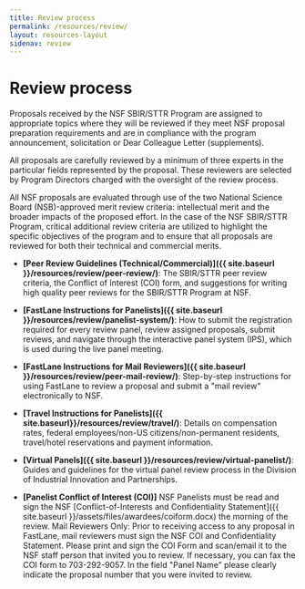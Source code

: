 ```yaml
---
title: Review process
permalink: /resources/review/
layout: resources-layout
sidenav: review
---
```

# Review process

Proposals received by the NSF SBIR/STTR Program are assigned to appropriate topics where they will be reviewed if they meet NSF proposal preparation requirements and are in compliance with the program announcement, solicitation or Dear Colleague Letter (supplements).

All proposals are carefully reviewed by a minimum of three experts in the particular fields represented by the proposal. These reviewers are selected by Program Directors charged with the oversight of the review process.

All NSF proposals are evaluated through use of the two National Science Board (NSB)-approved merit review criteria: intellectual merit and the broader impacts of the proposed effort. In the case of the NSF SBIR/STTR Program, critical additional review criteria are utilized to highlight the specific objectives of the program and to ensure that all proposals are reviewed for both their technical and commercial merits.

- **[Peer Review Guidelines (Technical/Commercial)]({{ site.baseurl }}/resources/review/peer-review/)**: The SBIR/STTR peer review criteria, the Conflict of Interest (COI) form, and suggestions for writing high quality peer reviews for the SBIR/STTR Program at NSF.

- **[FastLane Instructions for Panelists]({{ site.baseurl }}/resources/review/panelist-system/)**: How to submit the registration required for every review panel, review assigned proposals, submit reviews, and navigate through the interactive panel system (IPS), which is used during the live panel meeting.

- **[FastLane Instructions for Mail Reviewers]({{ site.baseurl }}/resources/review/peer-mail-review/)**: Step-by-step instructions for using FastLane to review a proposal and submit a "mail review" electronically to NSF.

- **[Travel Instructions for Panelists]({{ site.baseurl}}/resources/review/travel/)**: Details on compensation rates, federal employees/non-US citizens/non-permanent residents, travel/hotel reservations and payment information.

- **[Virtual Panels]({{ site.baseurl }}/resources/review/virtual-panelist/)**: Guides and guidelines for the virtual panel review process in the Division of Industrial Innovation and Partnerships.

- **[Panelist Conflict of Interest (COI)]**
NSF Panelists must be read and sign the NSF [Conflict-of-Interests and Confidentiality Statement]({{ site.baseurl }}/assets/files/awardees/coiform.docx) the morning of the review. Mail Reviewers Only: Prior to receiving access to any proposal in FastLane, mail reviewers must sign the NSF COI and Confidentiality Statement. Please print and sign the COI Form and scan/email it to the NSF staff person that invited you to review. If necessary, you can fax the COI form to 703-292-9057. In the field "Panel Name" please clearly indicate the proposal number that you were invited to review.

